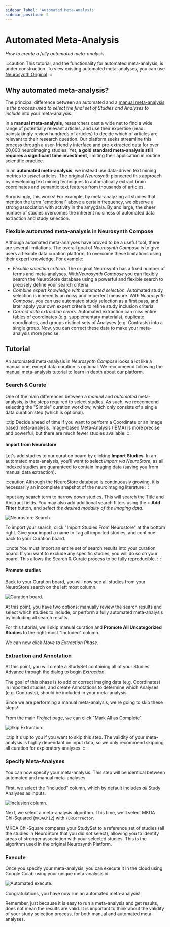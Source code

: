 ```yaml
---
sidebar_label: 'Automated Meta-Analysis'
sidebar_position: 2
---
```


# Automated Meta-Analysis
*How to create a fully automated meta-analysis*

:::caution
This tutorial, and the functionality for automated meta-analysis, is under construction.
To view existing automated meta-analyses, you can use [Neurosynth Original](https://neurosynth.org)
:::

## Why automated meta-analysis?
The principal difference between an automated and a [manual meta-analysis](manual.md) is *the process used to select the final set of Studies and Analyses to include* into your meta-analysis. 

In a **manual meta-analysis**, researchers cast a wide net to find a wide range of potentially relevant articles, and use their expertise (read: painstakingly review hundreds of articles) to decide which of articles are relevant to their research question. Our platform seeks streamline this process through a user-friendly interface and pre-extracted data for over 20,000 neuroimaging studies. Yet, **a gold standard meta-analysis still requires a significant time investment**, limiting their application in routine scientific practice.

In an **automated meta-analysis**, we  instead use data-driven text mining metrics to *select* articles. The original *Neurosynth* pioneered this approach by developing text mining techniques to automatically extract brain coordinates and semantic text features from thousands of articles. 

Surprisingly, this works! For example, by meta-analyzing all studies that mention the term ["emotional"](https://neurosynth.org/analyses/terms/emotional/) above a certain frequency, we observe a strong association with activity in the amygdala. By and large, the sheer number of studies overcomes the inherent noisiness of automated data extraction and study selection. 

### Flexible automated meta-analysis in Neurosynth Compose

Although automated meta-analyses have proved to be a useful tool, there are several limitations. The overall goal of *Neurosynth Compose* is to give users a flexible data curation platform, to overcome these limitations using their expert knowledge. For example:
 
- *Flexible selection criteria.* The original Neurosynth has a fixed number of terms and meta-analyses. With*Neurosynth Compose* you can flexibly search the NeuroStore database using a powerful and flexible search to  precisely define your search criteria. 
 - *Combine expert knowledge with automated selection.* Automated study selection is inherently an noisy and imperfect measure. With *Neurosynth Compose*, you can use automated study selection as a first pass, and later apply your own expert criteria to refine study inclusion criteria. 
 - *Correct data extraction errors.* Automated extraction can miss entire tables of coordinates (e.g. supplementary materials), duplicate coordinates, and groups distinct sets of Analyses (e.g. Contrasts) into a single group. Now, you can correct these data to make your meta-analysis more precise. 

## Tutorial

An automated meta-analysis in *Neurosynth Compose* looks a lot like a manual one, except  data curation is optional. We reccomeend following the [manual meta-analysis](manual.md) tutorial to learn in depth about our platform.

### Search & Curate

One of the main differences between a *manual* and *automated* meta-analysis, is the steps required to select studies. As such, we reccomeend selecting the "Simple" curation workflow, which only consists of a single data curation step (which is optional). 

:::tip
Decide ahead of time if you want to perform a Coordinate or an Image based meta-analysis. Image-based Meta-Analysis (IBMA) is more precise and powerful, but there are much fewer studies available. 
:::

#### Import from Neurostore

Let's add studies to our curation board by clicking **Import Studies**. 
In an automated meta-analysis, you'll want to select *Import via NeuroStore*, as all indexed studies are guaranteed to contain imaging data (saving you from manual data extraction).

:::caution
Although the NeuroStore database is continuously growing, it is necessarily an incomplete snapshot of the neuroimaging literature
:::

Input any search term to narrow down studies. This will search the Title and Abstract fields. You may also add additional search filters using the **+ Add Filter** button, and *select the desired modality of the imaging data*. 

![Neurostore Search](/tutorial/automated_search_neurostore.png). 

To import your search, click "Import Studies From Neurostore" at the bottom right. Give your import a name to Tag all imported studies, and continue back to your Curation board. 

:::note
You must import an entire set of search results into your curation board. If you want to exclude any specific studies, you will do so on your board. This allows the Search & Curate process to be fully reproducible.
:::

#### Promote studies

Back to your Curation board, you will now see all studies from your NeuroStore search on the left most column.

![Curation board](/tutorial/automated_curation.png). 

At this point, you have two options: manually review the search results and select which studies to include, or perform a fully automated meta-analysis by including all search results. 

For this tutorial, we'll skip manual curation and **Promote All Uncategorized Studies** to the right-most "Included" column. 

We can now click *Move to Extraction Phase*.

### Extraction and Annotation

At this point, you will create a StudySet containing all of your Studies. Advance through the dialog to begin *Extraction*.

The goal of this phase is to add or correct imaging data (e.g. Coordinates) in imported studies, and create Annotations to determine which Analyses (e.g. Contrasts), should be included in your meta-analysis.

Since we are performing a manual meta-analysis, we're going to skip these steps!

From the main *Project* page, we can click "Mark All as Complete".

![Skip Extraction](/tutorial/automated_skip_extraction.png). 

:::tip
It's up to you if you want to skip this step. The validity of your meta-analysis is highly dependant on input data, so we only recommend skipping all curation for exploratory analyses.
:::

### Specify Meta-Analyses

You can now specify your meta-analysis. This step will be identical between automated and manual meta-analyses.

First, we select the "included" column, which by default includes *all* Study Analyses as inputs.

![Inclusion column](/tutorial/automated_included_column.png). 

Next, we select a meta-analysis algorithm. This time, we'll select MKDA Chi-Squared (`MKDAChi2`) with `FDRCorrector`. 

MKDA Chi-Square compares your StudySet to a reference set of studies (all the studies in NeuroStore that you did *not* select), allowing you to identify areas of stronger association with your selected studies. This is the algorithm used in the original Neurosynth Platform.


### Execute

Once you specify your meta-analysis, you can execute it in the cloud using Google Colab using your unique meta-analysis id. 

![Automated execute](/tutorial/automated_execute.png). 

Congratulations, you have now run an automated meta-analysis!

Remember, just because it is easy to run a meta-analysis and get results, does not mean the results are valid. 
It is important to think about the validity of your study selection process, for both manual and automated meta-analyses.

